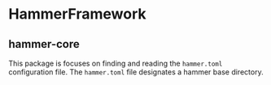 # HammerFramework

## hammer-core

This package is focuses on finding and reading the `hammer.toml` configuration file. The `hammer.toml` file designates a hammer
base directory.

